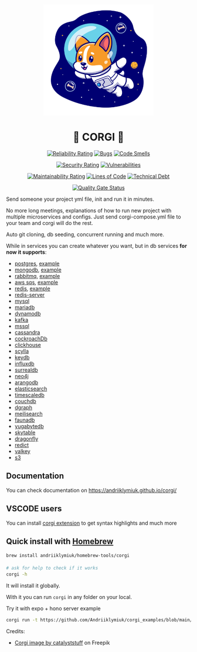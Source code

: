 <div align="center">
  <img width="300" height="300" src="./resources/corgi.png">
  
  # 🐶 CORGI 🐶
  [![Reliability Rating](https://sonarcloud.io/api/project_badges/measure?project=Andriiklymiuk_corgi&metric=reliability_rating)](https://sonarcloud.io/summary/new_code?id=Andriiklymiuk_corgi)
  [![Bugs](https://sonarcloud.io/api/project_badges/measure?project=Andriiklymiuk_corgi&metric=bugs)](https://sonarcloud.io/summary/new_code?id=Andriiklymiuk_corgi)
  [![Code Smells](https://sonarcloud.io/api/project_badges/measure?project=Andriiklymiuk_corgi&metric=code_smells)](https://sonarcloud.io/summary/new_code?id=Andriiklymiuk_corgi)

  [![Security Rating](https://sonarcloud.io/api/project_badges/measure?project=Andriiklymiuk_corgi&metric=security_rating)](https://sonarcloud.io/summary/new_code?id=Andriiklymiuk_corgi)
  [![Vulnerabilities](https://sonarcloud.io/api/project_badges/measure?project=Andriiklymiuk_corgi&metric=vulnerabilities)](https://sonarcloud.io/summary/new_code?id=Andriiklymiuk_corgi)

  [![Maintainability Rating](https://sonarcloud.io/api/project_badges/measure?project=Andriiklymiuk_corgi&metric=sqale_rating)](https://sonarcloud.io/summary/new_code?id=Andriiklymiuk_corgi)
  [![Lines of Code](https://sonarcloud.io/api/project_badges/measure?project=Andriiklymiuk_corgi&metric=ncloc)](https://sonarcloud.io/summary/new_code?id=Andriiklymiuk_corgi)
  [![Technical Debt](https://sonarcloud.io/api/project_badges/measure?project=Andriiklymiuk_corgi&metric=sqale_index)](https://sonarcloud.io/summary/new_code?id=Andriiklymiuk_corgi)

  [![Quality Gate Status](https://sonarcloud.io/api/project_badges/measure?project=Andriiklymiuk_corgi&metric=alert_status)](https://sonarcloud.io/summary/new_code?id=Andriiklymiuk_corgi)
</div>

Send someone your project yml file, init and run it in minutes.

No more long meetings, explanations of how to run new project with multiple microservices and configs. Just send corgi-compose.yml file to your team and corgi will do the rest.

Auto git cloning, db seeding, concurrent running and much more.

While in services you can create whatever you want, but in db services **for now it supports**: 
- [postgres](https://www.postgresql.org), [example](https://github.com/Andriiklymiuk/corgi_examples/tree/main/postgres)
- [mongodb](https://www.mongodb.com), [example](https://github.com/Andriiklymiuk/corgi_examples/blob/main/mongodb/mongodb-go.corgi-compose.yml)
- [rabbitmq](https://www.rabbitmq.com), [example](https://github.com/Andriiklymiuk/corgi_examples/blob/main/rabbitmq/rabbitmq-go-nestjs.corgi-compose.yml)
- [aws sqs](https://docs.localstack.cloud/user-guide/aws/sqs/), [example](https://github.com/Andriiklymiuk/corgi_examples/blob/main/aws_sqs/aws_sqs_postgres_go_deno.corgi-compose.yml)
- [redis](https://redis.io), [example](https://github.com/Andriiklymiuk/corgi_examples/blob/main/redis/redis-bun-expo.corgi-compose.yml)
- [redis-server](https://redis.io)
- [mysql](https://www.mysql.com)
- [mariadb](https://mariadb.org)
- [dynamodb](https://aws.amazon.com/dynamodb/)
- [kafka](https://kafka.apache.org)
- [mssql](https://www.microsoft.com/en-us/sql-server/sql-server-downloads)
- [cassandra](https://cassandra.apache.org/_/index.html)
- [cockroachDb](https://www.cockroachlabs.com)
- [clickhouse](https://clickhouse.com)
- [scylla](https://www.scylladb.com)
- [keydb](https://docs.keydb.dev)
- [influxdb](https://www.influxdata.com)
- [surrealdb](https://surrealdb.com)
- [neo4j](https://neo4j.com)
- [arangodb](https://arangodb.com)
- [elasticsearch](https://www.elastic.co/elasticsearch#)
- [timescaledb](https://www.timescale.com)
- [couchdb](https://couchdb.apache.org)
- [dgraph](https://dgraph.io)
- [meilisearch](https://www.meilisearch.com)
- [faunadb](https://fauna.com)
- [yugabytedb](https://www.yugabyte.com)
- [skytable](https://skytable.io)
- [dragonfly](https://www.dragonflydb.io)
- [redict](https://redict.io)
- [valkey](https://github.com/valkey-io/valkey)
- [s3](https://docs.localstack.cloud/user-guide/aws/s3/)

## Documentation

You can check documentation on https://andriiklymiuk.github.io/corgi/

## VSCODE users

You can install [corgi extension](https://marketplace.visualstudio.com/items?itemName=corgi.corgi) to get syntax highlights and much more


## Quick install with [Homebrew](https://brew.sh)

```bash
brew install andriiklymiuk/homebrew-tools/corgi

# ask for help to check if it works
corgi -h
```

It will install it globally.

With it you can run `corgi` in any folder on your local.

Try it with expo + hono server example
```bash
corgi run -t https://github.com/Andriiklymiuk/corgi_examples/blob/main/honoExpoTodo/hono-bun-expo.corgi-compose.yml
```



Credits:

- <a href="https://www.freepik.com/free-vector/cute-corgi-dog-astronaut-floating-space-cartoon-vector-icon-illustration-animal-science-icon-concept-isolated-premium-vector-flat-cartoon-style_22271104.htm#query=corgi%20icon&position=7&from_view=keyword">Corgi image by catalyststuff</a> on Freepik
